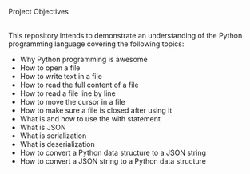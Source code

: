 Project Objectives<br><br>

This repository intends to demonstrate an understanding of the Python programming language covering the following topics:<br>
* Why Python programming is awesome<br>
* How to open a file<br>
* How to write text in a file<br>
* How to read the full content of a file<br>
* How to read a file line by line<br>
* How to move the cursor in a file<br>
* How to make sure a file is closed after using it<br>
* What is and how to use the with statement<br>
* What is JSON<br>
* What is serialization<br>
* What is deserialization<br>
* How to convert a Python data structure to a JSON string<br>
* How to convert a JSON string to a Python data structure

